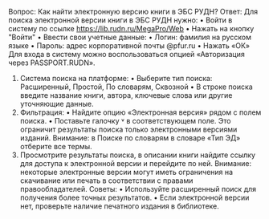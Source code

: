 Вопрос: Как найти электронную версию книги в ЭБС РУДН?
Ответ: Для поиска электронной версии книги в ЭБС РУДН нужно:
•	Войти в систему по ссылке https://lib.rudn.ru/MegaPro/Web
•	Нажать на кнопку "Войти"
•	Ввести свои учетные данные:
•	Логин: фамилия на русском языке
•	Пароль: адрес корпоративной почты @pfur.ru
•	Нажать «ОК»
Для входа в систему можно воспользоваться опцией «Авторизация через PASSPORT.RUDN».
1.	Система поиска на платформе:
•	Выберите тип поиска: Расширенный, Простой, По словарям, Сквозной
•	В строке поиска введите название книги, автора, ключевые слова или другие уточняющие данные.
2.	Фильтрация:
•	Найдите опцию «Электронная версия» рядом с полем поиска.
•	Поставьте галочку ˅ в соответствующем поле. Это ограничит результаты поиска только электронными версиями изданий.
Внимание: в Поиске по словарям в словаре «Тип ЭД» отберите все термы.
3.	Просмотрите результаты поиска, в описании книги найдите ссылку для доступа к электронной версии и перейдите по ней.
Внимание: некоторые электронные версии могут иметь ограничения на скачивание или печать в соответствии с правами правообладателей.
Советы:
•	Используйте расширенный поиск для получения более точных результатов.
•	Если электронной версии нет, проверьте наличие печатного издания в библиотеке.